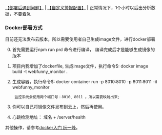 [【部署后遇到问题】](http://www.webfunny.cn/website/faq.html) | [【自定义警报配置】](http://www.webfunny.cn/website/api.html) |  正常情况下，1个小时以后出分析数据，不要着急

### Docker部署方式

目前还无法发布云版本，所以需要使用者自己生成image文件，进行docker部署

0. 首先需要运行npm run prd 命令进行编译， 编译完成后才是能够生成镜像的版本

1. 项目内我增加了dockerfile, 生成image文件，执行命令$: docker image build -t webfunny_monitor .

2. 生成容器，执行命令$: docker container run -p 8010:8010 -p 8011:8011 -it webfunny_monitor

        监控系统会使用两个端口号：8010、8011 ，所以需要映射出来;

3. 你可以自己将镜像文件发布到云上，然后再使用。

4. 心跳检测地址： 域名 + /server/health


其他操作，请参考[docker入门 阮一峰](http://www.ruanyifeng.com/blog/2018/02/docker-tutorial.html)。
